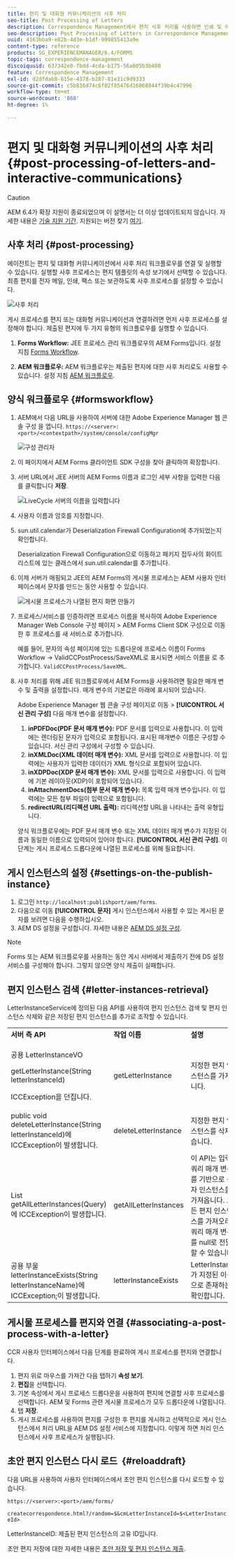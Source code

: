 ```yaml
---
title: 편지 및 대화형 커뮤니케이션의 사후 처리
seo-title: Post Processing of Letters
description: Correspondence Management에서 편지 사후 처리를 사용하면 인쇄 및 이메일과 같은 AEM 및 Forms 게시 프로세스를 만들고 편지에 통합할 수 있습니다.
seo-description: Post Processing of Letters in Correspondence Management lets you create AEM and Forms post processes, such as print and email, and integrate them with your letters.
uuid: 4163bba9-e82b-4d3e-b1df-909855413a9e
content-type: reference
products: SG_EXPERIENCEMANAGER/6.4/FORMS
topic-tags: correspondence-management
discoiquuid: 637342e8-fbdd-4cda-b175-56a805b3b480
feature: Correspondence Management
exl-id: d2dfdab8-815e-4378-b287-81e31c9d9333
source-git-commit: c5b816d74c6f02f85476d16868844f39b4c47996
workflow-type: tm+mt
source-wordcount: '868'
ht-degree: 1%

---
```


# 편지 및 대화형 커뮤니케이션의 사후 처리 {#post-processing-of-letters-and-interactive-communications}

>[!CAUTION]
>
>AEM 6.4가 확장 지원이 종료되었으며 이 설명서는 더 이상 업데이트되지 않습니다. 자세한 내용은 [기술 지원 기간](https://helpx.adobe.com/kr/support/programs/eol-matrix.html). 지원되는 버전 찾기 [여기](https://experienceleague.adobe.com/docs/).

## 사후 처리 {#post-processing}

에이전트는 편지 및 대화형 커뮤니케이션에서 사후 처리 워크플로우를 연결 및 실행할 수 있습니다. 실행할 사후 프로세스는 편지 템플릿의 속성 보기에서 선택할 수 있습니다. 최종 편지를 전자 메일, 인쇄, 팩스 또는 보관하도록 사후 프로세스를 설정할 수 있습니다.

![사후 처리](assets/ppoverview.png)

게시 프로세스를 편지 또는 대화형 커뮤니케이션과 연결하려면 먼저 사후 프로세스를 설정해야 합니다. 제출된 편지에 두 가지 유형의 워크플로우를 실행할 수 있습니다.

1. **Forms Workflow:** JEE 프로세스 관리 워크플로우의 AEM Forms입니다. 설정 지침 [Forms Workflow](#formsworkflow).

1. **AEM 워크플로우:** AEM 워크플로우는 제출된 편지에 대한 사후 처리로도 사용할 수 있습니다. 설정 지침 [AEM 워크플로우](/help/forms/using/aem-forms-workflow.md).

## 양식 워크플로우 {#formsworkflow}

1. AEM에서 다음 URL을 사용하여 서버에 대한 Adobe Experience Manager 웹 콘솔 구성 을 엽니다. `https://<server>:<port>/<contextpath>/system/console/configMgr`

   ![구성 관리자](assets/2configmanager-1.png)

1. 이 페이지에서 AEM Forms 클라이언트 SDK 구성을 찾아 클릭하여 확장합니다.
1. 서버 URL에서 JEE 서버의 AEM Forms 이름과 로그인 세부 사항을 입력한 다음 를 클릭합니다 **저장**.

   ![LiveCycle 서버의 이름을 입력합니다](assets/1cofigmanager.png)

1. 사용자 이름과 암호를 지정합니다.
1. sun.util.calendar가 Deserialization Firewall Configuration에 추가되었는지 확인합니다.

   Deserialization Firewall Configuration으로 이동하고 패키지 접두사의 화이트리스트에 있는 클래스에서 sun.util.calendar를 추가합니다.

1. 이제 서버가 매핑되고 JEE의 AEM Forms의 게시물 프로세스는 AEM 사용자 인터페이스에서 문자를 만드는 동안 사용할 수 있습니다.

   ![게시물 프로세스가 나열된 편지 화면 만들기](assets/0configmanager.png)

1. 프로세스/서비스를 인증하려면 프로세스 이름을 복사하여 Adobe Experience Manager Web Console 구성 페이지 > AEM Forms Client SDK 구성으로 이동한 후 프로세스를 새 서비스로 추가합니다.

   예를 들어, 문자의 속성 페이지에 있는 드롭다운에 프로세스 이름이 Forms Workflow -> ValidCCPostProcess/SaveXML로 표시되면 서비스 이름을 로 추가합니다. `ValidCCPostProcess/SaveXML`.

1. 사후 처리를 위해 JEE 워크플로우에서 AEM Forms을 사용하려면 필요한 매개 변수 및 출력을 설정합니다. 매개 변수의 기본값은 아래에 표시되어 있습니다.

   Adobe Experience Manager 웹 콘솔 구성 페이지로 이동 > **[!UICONTROL 서신 관리 구성]** 다음 매개 변수를 설정합니다.

   1. **inPDFDoc(PDF 문서 매개 변수):** PDF 문서를 입력으로 사용합니다. 이 입력에는 렌더링된 문자가 입력으로 포함됩니다. 표시된 매개변수 이름은 구성할 수 있습니다. 서신 관리 구성에서 구성할 수 있습니다.
   1. **inXMLDoc(XML 데이터 매개 변수):** XML 문서를 입력으로 사용합니다. 이 입력에는 사용자가 입력한 데이터가 XML 형식으로 포함되어 있습니다.
   1. **inXDPDoc(XDP 문서 매개 변수):** XML 문서를 입력으로 사용합니다. 이 입력에 기본 레이아웃(XDP)이 포함되어 있습니다.
   1. **inAttachmentDocs(첨부 문서 매개 변수):** 목록 입력 매개 변수입니다. 이 입력에는 모든 첨부 파일이 입력으로 포함됩니다.
   1. **redirectURL(리디렉션 URL 출력):** 리디렉션할 URL을 나타내는 출력 유형입니다.

   양식 워크플로우에는 PDF 문서 매개 변수 또는 XML 데이터 매개 변수가 지정된 이름과 동일한 이름으로 입력되어 있어야 합니다. **[!UICONTROL 서신 관리 구성]**. 이 단계는 게시 프로세스 드롭다운에 나열된 프로세스를 위해 필요합니다.

## 게시 인스턴스의 설정 {#settings-on-the-publish-instance}

1. 로그인 `http://localhost:publishport/aem/forms`.
1. 다음으로 이동 **[!UICONTROL 문자]** 게시 인스턴스에서 사용할 수 있는 게시된 문자를 보려면 다음을 수행하십시오.
1. AEM DS 설정을 구성합니다. 자세한 내용은 [AEM DS 설정 구성](/help/forms/using/configuring-the-processing-server-url-.md).

>[!NOTE]
>
>Forms 또는 AEM 워크플로우를 사용하는 동안 게시 서버에서 제출하기 전에 DS 설정 서비스를 구성해야 합니다. 그렇지 않으면 양식 제출이 실패합니다.

## 편지 인스턴스 검색 {#letter-instances-retrieval}

LetterInstanceService에 정의된 다음 API를 사용하여 편지 인스턴스 검색 및 편지 인스턴스 삭제와 같은 저장된 편지 인스턴스를 추가로 조작할 수 있습니다.

<table> 
 <tbody> 
  <tr> 
   <td><strong>서버 측 API</strong></td> 
   <td><strong>작업 이름</strong></td> 
   <td><strong>설명</strong></td> 
  </tr> 
  <tr> 
   <td><p>공용 LetterInstanceVO</p> <p>getLetterInstance(String letterInstanceId)</p> <p>ICCException을 던집니다. </p> </td> 
   <td>getLetterInstance</td> 
   <td>지정한 편지 인스턴스를 가져옵니다. </td> 
  </tr> 
  <tr> 
   <td>public void deleteLetterInstance(String letterInstanceId)에 ICCException이 발생합니다. </td> 
   <td>deleteLetterInstance </td> 
   <td>지정한 편지 인스턴스를 삭제했습니다. </td> 
  </tr> 
  <tr> 
   <td>List getAllLetterInstances(Query)에 ICCException이 발생합니다. </td> 
   <td>getAllLetterInstances </td> 
   <td>이 API는 입력 쿼리 매개 변수를 기반으로 문자 인스턴스를 가져옵니다. 모든 편지 인스턴스를 가져오려면 쿼리 매개 변수를 null로 전달할 수 있습니다.<br /> </td> 
  </tr> 
  <tr> 
   <td>공용 부울 letterInstanceExists(String letterInstanceName)에 ICCException;이 발생합니다. </td> 
   <td>letterInstanceExists </td> 
   <td>LetterInstance가 지정된 이름으로 존재하는지 확인합니다. </td> 
  </tr> 
 </tbody> 
</table>

## 게시물 프로세스를 편지와 연결 {#associating-a-post-process-with-a-letter}

CCR 사용자 인터페이스에서 다음 단계를 완료하여 게시 프로세스를 편지와 연결합니다.

1. 편지 위로 마우스를 가져간 다음 탭하기 **속성 보기**.
1. **편집**&#x200B;을 선택합니다.
1. 기본 속성에서 게시 프로세스 드롭다운을 사용하여 편지에 연결할 사후 프로세스를 선택합니다. AEM 및 Forms 관련 게시물 프로세스가 모두 드롭다운에 나열됩니다.
1. 탭 **저장**.
1. 게시 프로세스를 사용하여 편지를 구성한 후 편지를 게시하고 선택적으로 게시 인스턴스에서 처리 URL을 AEM DS 설정 서비스에 지정합니다. 이렇게 하면 처리 인스턴스에서 사후 프로세스가 실행됩니다.

## 초안 편지 인스턴스 다시 로드  {#reloaddraft}

다음 URL을 사용하여 사용자 인터페이스에서 초안 편지 인스턴스를 다시 로드할 수 있습니다.

`https://<server>:<port>/aem/forms/`

`createcorrespondence.html?/random=$&cmLetterInstanceId=$<LetterInstanceId>`

LetterInstanceID: 제출된 편지 인스턴스의 고유 ID입니다.

초안 편지 저장에 대한 자세한 내용은 [초안 저장 및 편지 인스턴스 제출](/help/forms/using/create-correspondence.md#savingdrafts).

